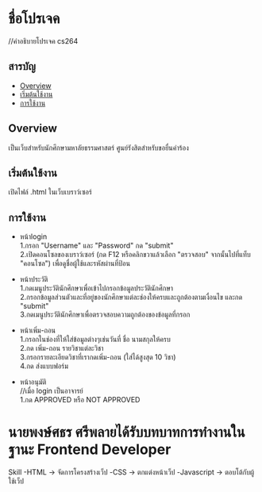 # ชื่อโปรเจค
//คำอธิบายโปรเจค cs264

## สารบัญ
- [Overview](#Overview)
- [เริ่มต้นใช้งาน](#เริ่มต้นใช้งาน)
- [การใช้งาน](#การใช้งาน)

## Overview
เป็นเว็บสำหรับนักศึกษามหาลัยธรรมศาสตร์ ศูนย์รังสิตสำหรับขอยื่นคำร้อง

## เริ่มต้นใช้งาน
เปิดไฟล์ .html ในเว็บเบราว์เซอร์

## การใช้งาน
- หน้าlogin <br>
  1.กรอก "Username" และ "Password" กด "submit" <br>
  2.เปิดคอนโซลของเบราว์เซอร์ (กด F12 หรือคลิกขวาแล้วเลือก "ตรวจสอบ" จากนั้นไปที่แท็บ "คอนโซล") เพื่อดูชื่อผู้ใช้และรหัสผ่านที่ป้อน
  
- หน้าประวัติ <br>
  1.กดเมนูประวัตินักศึกษาเพื่อเข้าไปกรอกข้อมูลประวัตินักศึกษา <br>
  2.กรอกข้อมูลส่วนตัวและที่อยู่ของนักศึกษาแต่ละช่องให้ครบและถูกต้องตามเงื่อนไข และกด "submit" <br>
  3.กดเมนูประวัตินักศึกษาเพื่อตรวจสอบความถูกต้องของข้อมูลที่กรอก 

- หน้าเพิ่ม-ถอน <br>
    1.กรอกในช่องที่ให้ใส่ข้อมูลต่างๆเช่นวันที่ ชื่อ นามสกุลให้ครบ <br>
    2.กด เพิ่ม-ถอน รายวิชาแต่ละวิชา <br>
    3.กรอกรายละเอียดวิชาที่เรากดเพิ่ม-ถอน (ใส่ได้สูงสุด 10 วิชา) <br>
    4.กด ส่งแบบฟอร์ม

- หน้าอนุมัติ <br>
//เมื่อ login เป็นอาจารย์ <br>
   1.กด APPROVED หรือ NOT APPROVED

# นายพงษ์ศธร ศรีพลายได้รับบทบาทการทำงานในฐานะ Frontend Developer
 Skill
  -HTML        -> จัดการโครงสร้างเว็ป
  -CSS         -> ตกแต่งหน้าเว็ป
  -Javascript  -> ตอบโต้กับผู้ใช้เว็ป







